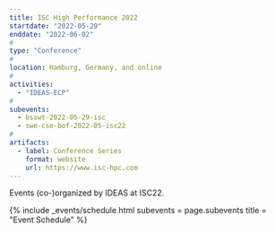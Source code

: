 ```yaml
---
title: ISC High Performance 2022
startdate: "2022-05-29"
enddate: "2022-06-02"
#
type: "Conference" 
#
location: Hamburg, Germany, and online
#
activities:
  - "IDEAS-ECP"
#
subevents:
  - bsswt-2022-05-29-isc
  - swe-cse-bof-2022-05-isc22
#
artifacts:
  - label: Conference Series
    format: website
    url: https://www.isc-hpc.com
---
```


Events (co-)organized by IDEAS at ISC22.

{% include _events/schedule.html
   subevents = page.subevents
   title = "Event Schedule"
%}
